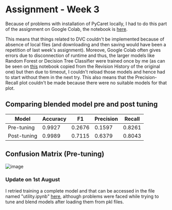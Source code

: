# Assignment - Week 3

Because of problems with installation of PyCaret locally, I had to do this part of the assignment on Google Colab, the notebook is [here](https://colab.research.google.com/drive/1xDBiRS_HhtsAxh4rO3vc6h_3h-84F6EP?usp=sharing).

This means that things related to DVC couldn't be implemented because of absence of local files (and downloading and then saving would have been a repetition of last week's assignment). Moreove, Google Colab often gives errors due to disconnection of runtime and thus, the larger models like Random Forest or Decision Tree Classifier were trained once by me (as can be seen on [this](https://colab.research.google.com/drive/1zstPElSVuRLtLjy-rzaHumvjvnw7m1Gu?usp=sharing) notebook copied from the Revision History of the original one) but then due to timeout, I couldn't reload those models and hence had to start without them in the next try. This also means that the Precision-Recall plot couldn't be made because there were no suitable models for that plot.

## Comparing blended model pre and post tuning

| Model       | Accuracy | F1      | Precision | Recall |
|-------------|----------|---------|-----------|--------|
| Pre-tuning  | 0.9927   | 0.2676  |   0.1597  | 0.8261 |
| Post-tuning | 0.9989   | 0.7115  |   0.6379  | 0.8043 |

## Confusion Matrix (Pre-tuning)
![image](https://user-images.githubusercontent.com/74496363/126691246-d9ef5af6-1933-47da-ac89-a4398d715bbe.png)


### Update on 1st August
I retried training a complete model and that can be accessed in the file named "utility.ipynb" [here](https://github.com/scimaths/MLOps_Assignment.git), although problems were faced while trying to tune and blend models after loading them from pkl files.

